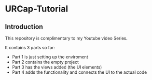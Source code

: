 # URCap-Tutorial
## Introduction
This repository is complimentary to my Youtube video Series.

It contains 3 parts so far:

- Part 1 is just setting up the enviroment
- Part 2 contains the empty project
- Part 3 has the views added (the UI elements)
- Part 4 adds the functionality and connects the UI to the actual code
